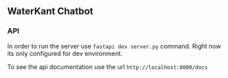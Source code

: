 ## WaterKant Chatbot

### API 

In order to run the server use `fastapi dev server.py` command. Right now its only configured for dev environment.

To see the api documentation use the url `http://localhost:8000/docs`